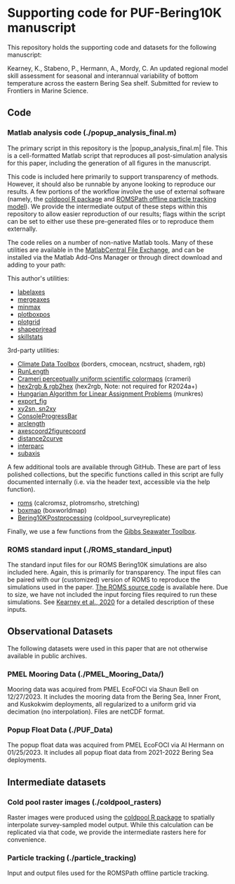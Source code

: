 # Supporting code for PUF-Bering10K manuscript

This repository holds the supporting code and datasets for the following manuscript:

Kearney, K., Stabeno, P., Hermann, A., Mordy, C. An updated regional model skill assessment for seasonal and interannual variability of bottom temperature across the eastern Bering Sea shelf.  Submitted for review to Frontiers in Marine Science.

## Code

### Matlab analysis code (./popup_analysis_final.m)

The primary script in this repository is the |popup_analysis_final.m| file.  This is a cell-formatted Matlab script that reproduces all post-simulation analysis for this paper, including the generation of all figures in the manuscript.  

This code is included here primarily to support transparency of methods.  However, it should also be runnable by anyone looking to reproduce our results.  A few portions of the workflow involve the use of external software (namely, the [coldpool R package](https://github.com/afsc-gap-products/coldpool) and [ROMSPath offline particle tracking model](https://github.com/imcslatte/ROMSPath)).  We provide the intermediate output of these steps within this repository to allow easier reproduction of our results; flags within the script can be set to either use these pre-generated files or to reproduce them externally.

The code relies on a number of non-native Matlab tools.  Many of these utilities are available in the [MatlabCentral File Exchange](https://www.mathworks.com/matlabcentral/fileexchange/), and can be installed via the Matlab Add-Ons Manager or through direct download and adding to your path:

This author's utilities:

- [labelaxes](https://www.mathworks.com/matlabcentral/fileexchange/171369)
- [mergeaxes](https://www.mathworks.com/matlabcentral/fileexchange/171374)
- [minmax](https://www.mathworks.com/matlabcentral/fileexchange/171379)
- [plotboxpos](https://www.mathworks.com/matlabcentral/fileexchange/9615)
- [plotgrid](https://www.mathworks.com/matlabcentral/fileexchange/171384)
- [shapeprjread](https://www.mathworks.com/matlabcentral/fileexchange/171389)
- [skillstats](https://www.mathworks.com/matlabcentral/fileexchange/171394)

3rd-party utilities:

- [Climate Data Toolbox](https://www.mathworks.com/matlabcentral/fileexchange/70338) (borders, cmocean, ncstruct, shadem, rgb)
- [RunLength](https://www.mathworks.com/matlabcentral/fileexchange/41813)
- [Crameri perceptually uniform scientific colormaps](https://www.mathworks.com/matlabcentral/fileexchange/68546) (crameri)
- [hex2rgb & rgb2hex](https://www.mathworks.com/matlabcentral/fileexchange/46289) (hex2rgb, Note: not required for R2024a+)
- [Hungarian Algorithm for Linear Assignment Problems](https://www.mathworks.com/matlabcentral/fileexchange/20652) (munkres)
- [export_fig](https://www.mathworks.com/matlabcentral/fileexchange/23629)
- [xy2sn, sn2xy](https://www.mathworks.com/matlabcentral/fileexchange/39796)
- [ConsoleProgressBar](https://www.mathworks.com/matlabcentral/fileexchange/30297)
- [arclength](https://www.mathworks.com/matlabcentral/fileexchange/34871)
- [axescoord2figurecoord](https://www.mathworks.com/matlabcentral/fileexchange/13634)
- [distance2curve](https://www.mathworks.com/matlabcentral/fileexchange/34869)
- [interparc](https://www.mathworks.com/matlabcentral/fileexchange/34874)
- [subaxis](https://www.mathworks.com/matlabcentral/fileexchange/3696)

A few additional tools are available through GitHub.  These are part of less polished collections, but the specific functions called in this script are fully documented internally (i.e. via the header text, accessible via the help function).

- [roms](https://github.com/kakearney/roms-pkg) (calcromsz, plotromsrho, stretching)
- [boxmap](https://github.com/kakearney/boxmap-pkg) (boxworldmap)
- [Bering10KPostprocessing](https://github.com/beringnpz/Bering10KPostprocessing) (coldpool_surveyreplicate)

Finally, we use a few functions from the [Gibbs Seawater Toolbox](https://www.teos-10.org/software.htm).

### ROMS standard input (./ROMS_standard_input)

The standard input files for our ROMS Bering10K simulations are also included here.  Again, this is primarily for transparency.  The input files can be paired with our (customized) version of ROMS to reproduce the simulations used in the paper. [The ROMS source code](https://github.com/beringnpz/roms-bering-sea) is available here.  Due to size, we have not included the input forcing files required to run these simulations.  See [Kearney et al., 2020](https://doi.org/10.5194/gmd-13-597-2020) for a detailed description of these inputs. 

## Observational Datasets

The following datasets were used in this paper that are not otherwise available in public archives.

### PMEL Mooring Data (./PMEL_Mooring_Data/)

Mooring data was acquired from PMEL EcoFOCI via Shaun Bell on 12/27/2023.  It includes the mooring data from the Bering Sea, Inner Front, and Kuskokwim deployments, all regularized to a uniform grid via decimation (no interpolation).  Files are netCDF format.

### Popup Float Data (./PUF_Data)

The popup float data was acquired from PMEL EcoFOCI via Al Hermann on 01/25/2023.  It includes all popup float data from 2021-2022 Bering Sea deployments.

## Intermediate datasets

### Cold pool raster images (./coldpool_rasters)

Raster images were produced using the [coldpool R package](https://github.com/afsc-gap-products/coldpool) to spatially interpolate survey-sampled model output.  While this calculation can be replicated via that code, we provide the intermediate rasters here for convenience.

### Particle tracking (./particle_tracking)

Input and output files used for the ROMSPath offline particle tracking.
